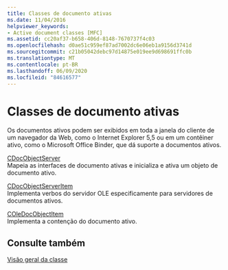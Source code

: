 ```yaml
---
title: Classes de documento ativas
ms.date: 11/04/2016
helpviewer_keywords:
- Active document classes [MFC]
ms.assetid: cc20af37-b658-406d-8148-7670737f4c03
ms.openlocfilehash: d0ae51c959ef87ad7002dc6e06eb1a9156d3741d
ms.sourcegitcommit: c21b05042debc97d14875e019ee9d698691ffc0b
ms.translationtype: MT
ms.contentlocale: pt-BR
ms.lasthandoff: 06/09/2020
ms.locfileid: "84616577"
---
```

# <a name="active-document-classes"></a>Classes de documento ativas

Os documentos ativos podem ser exibidos em toda a janela do cliente de um navegador da Web, como o Internet Explorer 5,5 ou em um contêiner ativo, como o Microsoft Office Binder, que dá suporte a documentos ativos.

[CDocObjectServer](reference/cdocobjectserver-class.md)<br/>
Mapeia as interfaces de documento ativas e inicializa e ativa um objeto de documento ativo.

[CDocObjectServerItem](reference/cdocobjectserveritem-class.md)<br/>
Implementa verbos do servidor OLE especificamente para servidores de documentos ativos.

[COleDocObjectItem](reference/coledocobjectitem-class.md)<br/>
Implementa a contenção do documento ativo.

## <a name="see-also"></a>Consulte também

[Visão geral da classe](class-library-overview.md)
